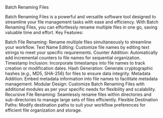 Batch Renaming Files

Batch Renaming Files is a powerful and versatile software tool designed to streamline your file management tasks with ease and efficiency. With Batch Renaming Files, you can effortlessly rename multiple files in one go, saving valuable time and effort.
Key Features:

Batch File Renaming: Rename multiple files simultaneously to streamline your workflow.
Text Name Editing: Customize file names by editing text strings to meet your specific requirements.
Counter Addition: Automatically add incremental counters to file names for sequential organization.
Timestamp Inclusion: Incorporate timestamps into file names to track creation or modification dates.
Hash Generation: Generate cryptographic hashes (e.g., MD5, SHA-256) for files to ensure data integrity.
Metadata Addition: Embed metadata information into file names to facilitate metadata management.
Modular Design: Customize Batch Renaming Files with additional modules as per your specific needs for flexibility and scalability.
Recursive File Renaming: Seamlessly rename files within directories and sub-directories to manage large sets of files efficiently.
Flexible Destination Paths: Modify destination paths to suit your workflow preferences for efficient file organization and storage.
